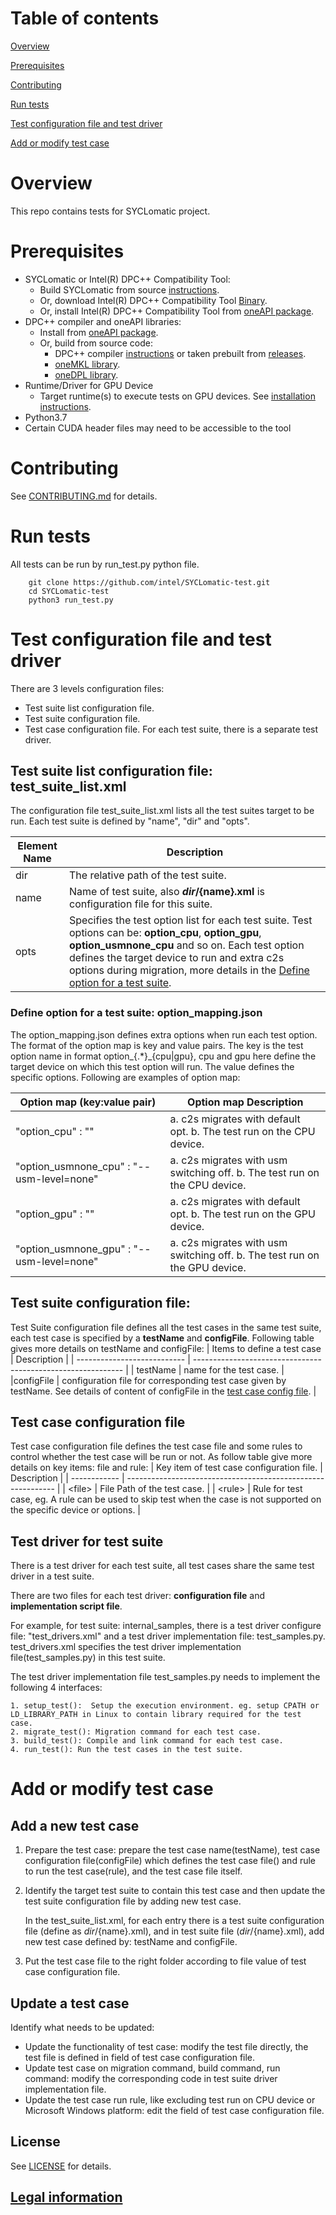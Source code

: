 # Table of contents

[Overview](#Overview)

[Prerequisites](#Prerequisites)

[Contributing](#Contributing)

[Run tests](#run-tests)

[Test configuration file and test driver](#Test-configuration-file-and-test-driver)

[Add or modify test case](#Add-or-modify-test-case)


# Overview

This repo contains tests for SYCLomatic project.

# Prerequisites

   - SYCLomatic or Intel(R) DPC++ Compatibility Tool:
       - Build SYCLomatic from source [instructions](https://github.com/intel/SYCLomatic).
       - Or, download Intel(R) DPC++ Compatibility Tool [Binary](https://www.intel.com/content/www/us/en/developer/articles/tool/oneapi-standalone-components.html#compatibility).
       - Or, install Intel(R) DPC++ Compatibility Tool from [oneAPI package](https://www.intel.com/content/www/us/en/developer/tools/oneapi/base-toolkit-download.html).
   - DPC++ compiler and oneAPI libraries:
       - Install from [oneAPI package](https://www.intel.com/content/www/us/en/developer/tools/oneapi/base-toolkit-download.html).
       - Or, build from source code:
           - DPC++ compiler [instructions](https://github.com/intel/llvm/blob/sycl/README.md)
                   or taken prebuilt from [releases](https://github.com/intel/llvm/releases).
           - [oneMKL library](https://github.com/oneapi-src/oneMKL/blob/develop/README.md).
           - [oneDPL library](https://github.com/oneapi-src/oneDPL/blob/main/README.md).
   - Runtime/Driver for GPU Device
       -  Target runtime(s) to execute tests on GPU devices. See [installation instructions](https://github.com/intel/llvm/blob/sycl/sycl/doc/GetStartedGuide.md#install-low-level-runtime).
   - Python3.7
   - Certain CUDA header files may need to be accessible to the tool

# Contributing
See [CONTRIBUTING.md](https://github.com/intel/SYCLomatic-test/blob/main/CONTRIBUTING.md) for details.

# Run tests

All tests can be run by run_test.py python file.
```
    git clone https://github.com/intel/SYCLomatic-test.git
    cd SYCLomatic-test
    python3 run_test.py
```

# Test configuration file and test driver
There are 3 levels configuration files:
   - Test suite list configuration file.
   - Test suite configuration file.
   - Test case configuration file.
For each test suite, there is a separate test driver.

## Test suite list configuration file: test_suite_list.xml

The configuration file test_suite_list.xml lists all the test suites target to be run. Each test suite is defined by "name", "dir" and "opts".

| Element Name | Description                                                  |
| ------------ | ------------------------------------------------------------ |
| dir          | The relative path of the test suite.                         |
| name         | Name of test suite, also **${dir}/${name}.xml** is configuration file for this suite.           |
| opts         | Specifies the test option list for each test suite. Test options can be: **option_cpu**, **option_gpu**, **option_usmnone_cpu** and so on. Each test option defines the target device to run and extra c2s options during migration, more details in the [Define option for a test suite](#define-option-for-a-test-suite-option_mappingjson). |


### Define option for a test suite: option_mapping.json

The option_mapping.json defines extra options when run each test option.
The format of the option map is key and value pairs. The key is the test option name in format option_{.*}_{cpu|gpu}, cpu and gpu here define the target device on which this test option will run. The value defines the specific options. Following are examples of option map:

| Option map (key:value pair)            | Option map Description                                                     |
| -------------------------------------- | ------------------------------------------------------------ |
| "option_cpu" : ""                         | a. c2s migrates with default opt. b. The test run on the CPU device. |
| "option_usmnone_cpu" : "--usm-level=none" | a. c2s migrates with usm switching off.  b. The test run on the CPU device. |
| "option_gpu" : ""                         | a. c2s migrates with default opt. b. The test run on the GPU device. |
| "option_usmnone_gpu" : "--usm-level=none" | a. c2s migrates with usm switching off. b. The test run on the GPU device.  |


## Test suite configuration file:
Test Suite configuration file defines all the test cases in the same test suite, each test case is specified by a **testName** and **configFile**.
Following table gives more details on testName and configFile:
| Items to define a test case | Description                                                  |
| --------------------------- | ------------------------------------------------------------ |
| testName                    | name for the test case.        |
|configFile    | configuration file for corresponding test case given by testName. See details of content of configFile in the [test case config file](#Test-case-configuration-file). |


## Test case configuration file
Test case configuration file defines the test case file and some rules to control whether the test case will be run or not.
As follow table give more details on key items: file and rule:
| Key item of test case configuration file. | Description                                                  |
| ------------ | ------------------------------------------------------------ |
| \<file\>       | File Path of the test case.       |
| \<rule\>       | Rule for test case,  eg. A rule can be used to skip test when the case is not supported on the specific device or options. |
## Test driver for test suite
There is a test driver for each test suite, all test cases share the same test driver in a test suite.

There are two files for each test driver: **configuration file** and **implementation script file**.

For example, for test suite: internal_samples, there is a test driver configure file: "test_drivers.xml" and a test driver implementation file: test_samples.py. test_drivers.xml specifies the test driver implementation file(test_samples.py) in this test suite.

The test driver implementation file test_samples.py needs to implement the following 4 interfaces:

    1. setup_test():  Setup the execution environment. eg. setup CPATH or LD_LIBRARY_PATH in Linux to contain library required for the test case.
    2. migrate_test(): Migration command for each test case.
    3. build_test(): Compile and link command for each test case.
    4. run_test(): Run the test cases in the test suite.


# Add or modify test case

## Add a new test case
1. Prepare the test case: prepare the test case name(testName), test case configuration file(configFile) which defines the test case file(<file>) and rule to run the test case(rule), and the test case file itself.

2. Identify the target test suite to contain this test case and then update the test suite configuration file by adding new test case.

   In the test_suite_list.xml, for each entry there is a test suite configuration file (define as ${dir}/${name}.xml), and in test suite file (${dir}/${name}.xml), add new test case defined by: testName and configFile.

3. Put the test case file to the right folder according to file value of test case configuration file.

## Update a test case
Identify what needs to be updated:

   - Update the functionality of test case:  modify the test file directly, the test file is defined in <file> field of test case configuration file.
   - Update test case on migration command, build command, run command: modify the corresponding code in test suite driver implementation file.
   - Update the test case run rule, like excluding test run on CPU device or Microsoft Windows platform: edit the <rule> field of test case configuration file.

## License

See [LICENSE](LICENSE) for details.

## [Legal information](legal_information.md)


